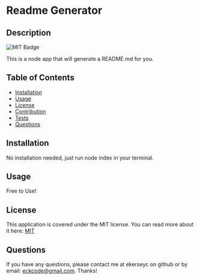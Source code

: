 # Readme Generator

## Description

![MIT Badge](https://img.shields.io/badge/License-MIT-blue)

This is a node app that will generate a README.md for you.

## Table of Contents

- [Installation](#installation)
- [Usage](#usage)
- [License](#license)
- [Contribution](#contribution)
- [Tests](#tests)
- [Questions](#questions)

## Installation

No installation needed, just run node index in your terminal.

## Usage

Free to Use!

## License
  
  This application is covered under the MIT license. You can read more about it here: [MIT](http://opensource.org/licenses/MIT)

## Questions

If you have any questions, please contact me at ekerseyc on github or by email: eckcode@gmail.com. Thanks!
